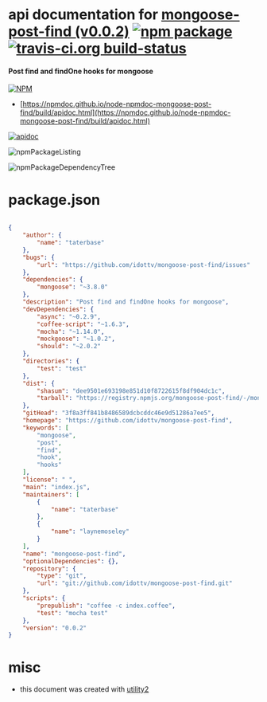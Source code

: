 # api documentation for  [mongoose-post-find (v0.0.2)](https://github.com/idottv/mongoose-post-find)  [![npm package](https://img.shields.io/npm/v/npmdoc-mongoose-post-find.svg?style=flat-square)](https://www.npmjs.org/package/npmdoc-mongoose-post-find) [![travis-ci.org build-status](https://api.travis-ci.org/npmdoc/node-npmdoc-mongoose-post-find.svg)](https://travis-ci.org/npmdoc/node-npmdoc-mongoose-post-find)
#### Post find and findOne hooks for mongoose

[![NPM](https://nodei.co/npm/mongoose-post-find.png?downloads=true&downloadRank=true&stars=true)](https://www.npmjs.com/package/mongoose-post-find)

- [https://npmdoc.github.io/node-npmdoc-mongoose-post-find/build/apidoc.html](https://npmdoc.github.io/node-npmdoc-mongoose-post-find/build/apidoc.html)

[![apidoc](https://npmdoc.github.io/node-npmdoc-mongoose-post-find/build/screenCapture.buildCi.browser.%252Ftmp%252Fbuild%252Fapidoc.html.png)](https://npmdoc.github.io/node-npmdoc-mongoose-post-find/build/apidoc.html)

![npmPackageListing](https://npmdoc.github.io/node-npmdoc-mongoose-post-find/build/screenCapture.npmPackageListing.svg)

![npmPackageDependencyTree](https://npmdoc.github.io/node-npmdoc-mongoose-post-find/build/screenCapture.npmPackageDependencyTree.svg)



# package.json

```json

{
    "author": {
        "name": "taterbase"
    },
    "bugs": {
        "url": "https://github.com/idottv/mongoose-post-find/issues"
    },
    "dependencies": {
        "mongoose": "~3.8.0"
    },
    "description": "Post find and findOne hooks for mongoose",
    "devDependencies": {
        "async": "~0.2.9",
        "coffee-script": "~1.6.3",
        "mocha": "~1.14.0",
        "mockgoose": "~1.0.2",
        "should": "~2.0.2"
    },
    "directories": {
        "test": "test"
    },
    "dist": {
        "shasum": "dee9501e693198e851d10f8722615f8df904dc1c",
        "tarball": "https://registry.npmjs.org/mongoose-post-find/-/mongoose-post-find-0.0.2.tgz"
    },
    "gitHead": "3f8a3ff841b8486589dcbcddc46e9d51286a7ee5",
    "homepage": "https://github.com/idottv/mongoose-post-find",
    "keywords": [
        "mongoose",
        "post",
        "find",
        "hook",
        "hooks"
    ],
    "license": " ",
    "main": "index.js",
    "maintainers": [
        {
            "name": "taterbase"
        },
        {
            "name": "laynemoseley"
        }
    ],
    "name": "mongoose-post-find",
    "optionalDependencies": {},
    "repository": {
        "type": "git",
        "url": "git://github.com/idottv/mongoose-post-find.git"
    },
    "scripts": {
        "prepublish": "coffee -c index.coffee",
        "test": "mocha test"
    },
    "version": "0.0.2"
}
```



# misc
- this document was created with [utility2](https://github.com/kaizhu256/node-utility2)

